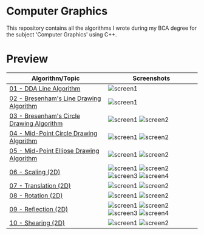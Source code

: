 # Computer Graphics
This repository contains all the algorithms I wrote during my BCA degree for the subject 'Computer Graphics' using C++.

# Preview
| Algorithm/Topic | Screenshots |
| --------- | ----------- |
| [01 - DDA Line Algorithm](https://github.com/khumargirdhar/ComputerGraphics/tree/main/01-DDA%20Line%20Drawing%20Algorithm) | ![screen1](https://github.com/khumargirdhar/ComputerGraphics/blob/main/01-DDA%20Line%20Drawing%20Algorithm/Screenshots/small/DDA%20Line%20Algorithm.png) |
| [02 - Bresenham's Line Drawing Algorithm](https://github.com/khumargirdhar/ComputerGraphics/tree/main/02-Bresenham's%20Line%20Drawing%20Algorithm) | ![screen1](https://github.com/khumargirdhar/ComputerGraphics/blob/main/02-Bresenham's%20Line%20Drawing%20Algorithm/Screenshots/small/Bresenham's%20Line%20Algorithm.png) |
| [03 - Bresenham's Circle Drawing Algorithm](https://github.com/khumargirdhar/ComputerGraphics/tree/main/03-Bresenham%E2%80%99s%20Circle%20Drawing%20Algorithm) | ![screen1](https://github.com/khumargirdhar/ComputerGraphics/blob/main/03-Bresenham%E2%80%99s%20Circle%20Drawing%20Algorithm/Screenshots/small/Bresenham's%20Circle%20Algorithm-1.png) ![screen2](https://github.com/khumargirdhar/ComputerGraphics/blob/main/03-Bresenham%E2%80%99s%20Circle%20Drawing%20Algorithm/Screenshots/small/Bresenham's%20Circle%20Algorithm-2.png) |
| [04 - Mid-Point Circle Drawing Algorithm](https://github.com/khumargirdhar/ComputerGraphics/tree/main/04-Mid-Point%20Circle%20Drawing%20Algorithm) | ![screen1](https://github.com/khumargirdhar/ComputerGraphics/blob/main/04-Mid-Point%20Circle%20Drawing%20Algorithm/Screenshots/small/Mid-Point%20Circle%20Algorithm-1.png) ![screen2](https://github.com/khumargirdhar/ComputerGraphics/blob/main/04-Mid-Point%20Circle%20Drawing%20Algorithm/Screenshots/small/Mid-Point%20Circle%20Algorithm-2.png) |
| [05 - Mid-Point Ellipse Drawing Algorithm](https://github.com/khumargirdhar/ComputerGraphics/tree/main/05-Mid-Point%20Ellipse%20Drawing%20Algorithm) | ![screen1](https://github.com/khumargirdhar/ComputerGraphics/blob/main/05-Mid-Point%20Ellipse%20Drawing%20Algorithm/Screenshots/small/Mid%20Point%20Ellipse%20Algorithm-1.png) ![screen2](https://github.com/khumargirdhar/ComputerGraphics/blob/main/05-Mid-Point%20Ellipse%20Drawing%20Algorithm/Screenshots/small/Mid%20Point%20Ellipse%20Algorithm-2.png) |
| [06 - Scaling (2D)](https://github.com/khumargirdhar/ComputerGraphics/tree/main/06-Scaling%20(2D)) | ![screen1](https://github.com/khumargirdhar/ComputerGraphics/blob/main/06-Scaling%20(2D)/Screenshots/small/ScalingAboutOrigin-1.png) ![screen2](https://github.com/khumargirdhar/ComputerGraphics/blob/main/06-Scaling%20(2D)/Screenshots/small/ScalingAboutOrigin-2.png) ![screen3](https://github.com/khumargirdhar/ComputerGraphics/blob/main/06-Scaling%20(2D)/Screenshots/small/ScalingAboutPoint-1.png) ![screen4](https://github.com/khumargirdhar/ComputerGraphics/blob/main/06-Scaling%20(2D)/Screenshots/small/ScalingAboutPoint-2.png) |
| [07 - Translation (2D)](https://github.com/khumargirdhar/ComputerGraphics/tree/main/07-Translation%20(2D)) | ![screen1](https://github.com/khumargirdhar/ComputerGraphics/blob/main/07-Translation%20(2D)/Screenshots/small/Translation-1.png) ![screen2](https://github.com/khumargirdhar/ComputerGraphics/blob/main/07-Translation%20(2D)/Screenshots/small/Translation-2.png) |
| [08 - Rotation (2D)](https://github.com/khumargirdhar/ComputerGraphics/tree/main/08-Rotation%20(2D)) | ![screen1](https://github.com/khumargirdhar/ComputerGraphics/blob/main/08-Rotation%20(2D)/Screenshots/small/RotationAboutAPoint.png) ![screen2](https://github.com/khumargirdhar/ComputerGraphics/blob/main/08-Rotation%20(2D)/Screenshots/small/RotationAboutOrigin.png) |
| [09 - Reflection (2D)](https://github.com/khumargirdhar/ComputerGraphics/tree/main/09-Reflection%20(2D)) | ![screen1](https://github.com/khumargirdhar/ComputerGraphics/blob/main/09-Reflection%20(2D)/Screenshots/small/ReflectionAlongOrigin.png) ![screen2](https://github.com/khumargirdhar/ComputerGraphics/blob/main/09-Reflection%20(2D)/Screenshots/small/ReflectionAlongXaxis.png) ![screen3](https://github.com/khumargirdhar/ComputerGraphics/blob/main/09-Reflection%20(2D)/Screenshots/small/ReflectionAlongYaxis.png) ![screen4](https://github.com/khumargirdhar/ComputerGraphics/blob/main/09-Reflection%20(2D)/Screenshots/small/ReflectionAlongYequalsX.png) |
| [10 - Shearing (2D)](https://github.com/khumargirdhar/ComputerGraphics/tree/main/10-Shearing%20(2D)) | ![screen1](https://github.com/khumargirdhar/ComputerGraphics/blob/main/10-Shearing%20(2D)/Screenshots/small/Shearing-1.png) ![screen2](https://github.com/khumargirdhar/ComputerGraphics/blob/main/10-Shearing%20(2D)/Screenshots/small/Shearing-2.png) |
